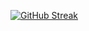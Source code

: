 [![GitHub Streak](https://github-readme-streak-stats.herokuapp.com?user=JeremiaXavier&theme=highcontrast)](https://git.io/streak-stats)
